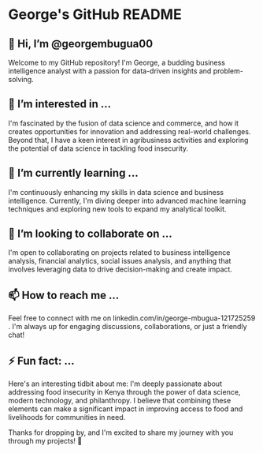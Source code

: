 # George's GitHub README

## 👋 Hi, I’m @georgembugua00
Welcome to my GitHub repository! I'm George, a budding business intelligence analyst with a passion for data-driven insights and problem-solving.

## 👀 I’m interested in ...
I'm fascinated by the fusion of data science and commerce, and how it creates opportunities for innovation and addressing real-world challenges. Beyond that, I have a keen interest in agribusiness activities and exploring the potential of data science in tackling food insecurity.

## 🌱 I’m currently learning ...
I'm continuously enhancing my skills in data science and business intelligence. Currently, I'm diving deeper into advanced machine learning techniques and exploring new tools to expand my analytical toolkit.

## 🤝 I’m looking to collaborate on ...
I'm open to collaborating on projects related to business intelligence analysis, financial analytics, social issues analysis, and anything that involves leveraging data to drive decision-making and create impact.

## 📫 How to reach me ...
Feel free to connect with me on linkedin.com/in/george-mbugua-121725259 . I'm always up for engaging discussions, collaborations, or just a friendly chat!

## ⚡ Fun fact: ...
Here's an interesting tidbit about me: I'm deeply passionate about addressing food insecurity in Kenya through the power of data science, modern technology, and philanthropy. I believe that combining these elements can make a significant impact in improving access to food and livelihoods for communities in need.


Thanks for dropping by, and I'm excited to share my journey with you through my projects! 🚀

<!---
georgembugua00/georgembugua00 is a ✨ special ✨ repository because its `README.md` (this file) appears on your GitHub profile.
You can click the Preview link to take a look at your changes.
--->

